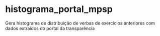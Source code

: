 # histograma_portal_mpsp
Gera histograma de distribuição de verbas de exercícios anteriores com dados extraídos do portal da transparência
